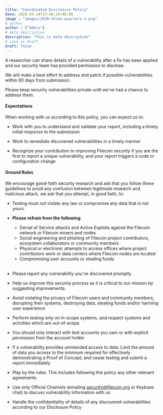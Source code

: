 ```yaml
---
title: "Coordinated Disclosure Policy"
date: 2020-03-14T15:40:24+06:00
image : "images/2020-three-quarters-3.png"
# author
author : ["Admin"]
# meta description
description: "This is meta description"
# save as draft
draft: false
---
```


A researcher can share details of a vulnerability after a fix has been applied and our security team has provided permission to disclose.

We will make a best effort to address and patch if possible vulnerabilities within 90 days from submission.

Please keep security vulnerabilities private until we've had a chance to address them.

#### Expectations

When working with us according to this policy, you can expect us to:

 - Work with you to understand and validate your report, including a timely initial response to the submission

 - Work to remediate discovered vulnerabilities in a timely manner

 - Recognize your contribution to improving Filecoin security if you are the first to report a unique vulnerability, and your report triggers a code or configuration change


#### Ground Rules

We encourage good-faith security research and ask that you follow these guidelines to avoid any confusion between legitimate research and malicious attack, we ask that you attempt, in good faith, to:

  - Testing must not violate any law or compromise any data that is not yours.
  
  - **Please refrain from the following**:
    - Denial of Service attacks and Active Exploits against the Filecoin network or Filecoin miners and nodes
    - Social engineering and phishing of Filecoin project contributors, ecosystem collaborators or community members
    - Physical or electronic attempts to access offices where project contributors work or data centers where Filecoin nodes are located
    - Compromising user accounts or stealing funds
<br/><br/>
  - Please report any vulnerability you’ve discovered promptly

  - Help us improve this security process as it is critical to our mission by suggesting improvements.

  - Avoid violating the privacy of Filecoin users and community members, disrupting their systems, destroying data, stealing funds and/or harming user experience

  - Perform testing only on in-scope systems, and respect systems and activities which are out-of-scope

  - You should only interact with test accounts you own or with explicit permission from the account holder

  - If a vulnerability provides unintended access to data: Limit the amount of data you access to the minimum required for effectively demonstrating a Proof of Concept; and cease testing and submit a report immediately

  - Play by the rules. This includes following this policy any other relevant agreements

  - Use only Official Channels (emailing security@filecoin.org or Keybase chat) to discuss vulnerability information with us

  - Handle the confidentiality of details of any discovered vulnerabilities according to our Disclosure Policy
